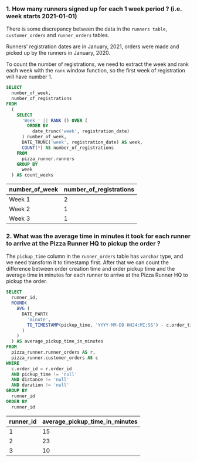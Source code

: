 ### 1. How many runners signed up for each 1 week period ? (i.e. week starts 2021-01-01)

There is some discrepancy between the data in the `runners table`, `customer_orders` and `runner_orders` tables.

Runners' registration dates are in January, 2021, orders were made and picked up by the runners in January, 2020.

To count the number of registrations, we need to extract the week and rank each week with the `rank` window function, so the first week of registration will have number 1.

````sql
SELECT
  number_of_week,
  number_of_registrations
FROM
  (
    SELECT
      'Week ' || RANK () OVER (
        ORDER BY
          date_trunc('week', registration_date)
      ) number_of_week,
      DATE_TRUNC('week', registration_date) AS week,
      COUNT(*) AS number_of_registrations
    FROM
      pizza_runner.runners
    GROUP BY
      week
  ) AS count_weeks
  ````

| number_of_week | number_of_registrations |
| -------------- | ----------------------- |
| Week 1         | 2                       |
| Week 2         | 1                       |
| Week 3         | 1                       |

### 2. What was the average time in minutes it took for each runner to arrive at the Pizza Runner HQ to pickup the order ?

The `pickup_time` column in the `runner_orders` table has `varchar` type, and we need transform it to timestamp first. After that we can count the difference between order creation time and order pickup time and the average time in minutes for each runner to arrive at the Pizza Runner HQ to pickup the order.

````sql
SELECT
  runner_id,
  ROUND(
    AVG (
      DATE_PART(
        'minute',
        TO_TIMESTAMP(pickup_time, 'YYYY-MM-DD HH24:MI:SS') - c.order_time
      )
    )
  ) AS average_pickup_time_in_minutes
FROM
  pizza_runner.runner_orders AS r,
  pizza_runner.customer_orders AS c
WHERE
  c.order_id = r.order_id
  AND pickup_time != 'null'
  AND distance != 'null'
  AND duration != 'null'
GROUP BY
  runner_id
ORDER BY
  runner_id
  ````
  
| runner_id | average_pickup_time_in_minutes |
| --------- | ------------------------------ |
| 1         | 15                             |
| 2         | 23                             |
| 3         | 10                             |
